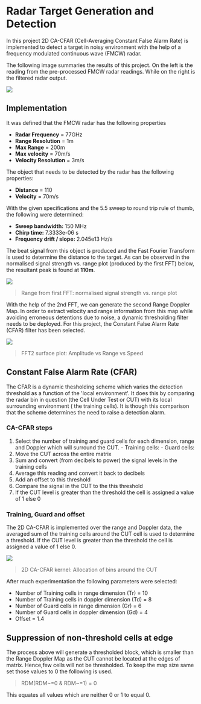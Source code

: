 # Radar Target Generation and Detection

In this project 2D CA-CFAR (Cell-Averaging Constant False Alarm Rate) is implemented to detect a target in noisy environment with the help of a frequency modulated continuous wave (FMCW) radar.

The following image summaries the results of this project. On the left is the reading from the pre-processed FMCW radar readings. While on the right is the filtered radar output. 

![](.readme/ca-cfar.png)

## Implementation
It was defined that the FMCW radar has the following properties
- **Radar Frequency** = 77GHz
- **Range Resolution** = 1m
- **Max Range** = 200m
- **Max velocity** = 70m/s
- **Velocity Resolution** = 3m/s

The object that needs to be detected by the radar has the following properties:
- **Distance** = 110
- **Velocity** = 70m/s

With the given specifications and the 5.5 sweep to round trip rule of thumb, the following were determined:
-   **Sweep bandwidth:**  150 MHz
-   **Chirp time:**  7.3333e-06 s
-   **Frequency drift / slope:**  2.045e13 Hz/s

The beat signal from this object is produced and the Fast Fourier Transform is used to determine the distance to the target. As can be observed in the normalised signal strength vs. range plot (produced by the first FFT) below, the resultant peak is found at **110m**.

![](.readme/ca-cfar.png)
>Range from first FFT: normalised signal strength vs. range plot  

With the help of the 2nd FFT, we can generate the second Range Doppler Map. In order to extract velocity and range information from this map while avoiding erroneous detentions due to noise, a dynamic thresholding filter needs to be deployed. For this project, the Constant False Alarm Rate (CFAR) filter has been selected.

![](.readme/ca-cfar.png)
>FFT2 surface plot: Amplitude vs Range vs Speed

 
##  Constant False Alarm Rate (CFAR)
The CFAR is a dynamic thesholding scheme which varies the detection threshold as a function of the 'local environment'.  It does this by comparing the radar bin in question (the Cell Under Test or CUT) with its local surrounding environment ( the training cells). It is though this comparison that the scheme determines the need to raise a detection alarm.

### CA-CFAR steps
1. Select the number of training and guard cells for each dimension, range and Doppler which will surround the CUT. 
		- Training cells:
		- Guard cells:
2. Move the CUT across the entire matrix
3. Sum and convert (from decibels to power) the signal levels in the training cells
4. Average this reading and convert it back to decibels
5. Add an offset to this threshold
6. Compare the signal in the CUT to the this threshold
7. If the CUT level is greater than the threshold the cell is assigned a value of 1 else 0

### Training, Guard and offset

The 2D CA-CFAR is implemented over the range and Doppler data, the averaged sum of the training cells around the CUT cell is used to determine a threshold. If the CUT level is greater than the threshold the cell is assigned a value of 1 else 0.

![](.readme/ca-cfar.png)
> 2D CA-CFAR kernel: Allocation of bins around the CUT

After much experimentation the following parameters were selected:
-   Number of Training cells in range dimension (Tr) = 10
-   Number of Training cells in doppler dimension (Td) = 8
-   Number of Guard cells in range dimension (Gr) = 6
-   Number of Guard cells in doppler dimension (Gd) = 4
-   Offset = 1.4

## Suppression of non-threshold cells at edge 
The process above will generate a thresholded block, which is smaller than the Range Doppler Map as the CUT cannot be located at the edges of matrix. Hence,few cells will not be thresholded. To keep the map size same set those values to 0 the following is used. 

> RDM(RDM~=0 & RDM~=1) = 0

This equates all values which are neither 0 or 1 to equal 0.  



